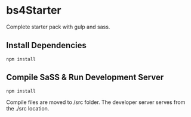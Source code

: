 # bs4Starter

Complete starter pack with gulp and sass.<br>

<h2>Install Dependencies</h2>

<div><code>npm install</code></div>

<h2>Compile SaSS &amp; Run Development Server</h2>

<code>npm install</code>

Compile files are moved to /src folder.
The developer server serves from the ./src location.
